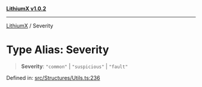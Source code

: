 [**LithiumX v1.0.2**](../README.md)

***

[LithiumX](../globals.md) / Severity

# Type Alias: Severity

> **Severity**: `"common"` \| `"suspicious"` \| `"fault"`

Defined in: [src/Structures/Utils.ts:236](https://github.com/anantix-network/LithiumX/blob/791eed01fbe9f7030525ce976bc687f47cb06e89/src/Structures/Utils.ts#L236)
